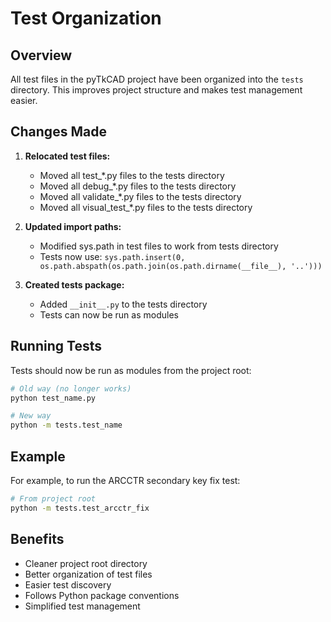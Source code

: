 # Test Organization

## Overview

All test files in the pyTkCAD project have been organized into the `tests` 
directory. This improves project structure and makes test management easier.

## Changes Made

1. **Relocated test files:**
   - Moved all test_*.py files to the tests directory
   - Moved all debug_*.py files to the tests directory
   - Moved all validate_*.py files to the tests directory
   - Moved all visual_test_*.py files to the tests directory

2. **Updated import paths:**
   - Modified sys.path in test files to work from tests directory
   - Tests now use: `sys.path.insert(0, os.path.abspath(os.path.join(os.path.dirname(__file__), '..')))`

3. **Created tests package:**
   - Added `__init__.py` to the tests directory
   - Tests can now be run as modules

## Running Tests

Tests should now be run as modules from the project root:

```bash
# Old way (no longer works)
python test_name.py

# New way
python -m tests.test_name
```

## Example

For example, to run the ARCCTR secondary key fix test:

```bash
# From project root
python -m tests.test_arcctr_fix
```

## Benefits

- Cleaner project root directory
- Better organization of test files
- Easier test discovery
- Follows Python package conventions
- Simplified test management